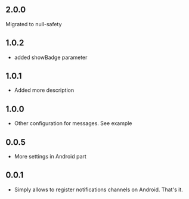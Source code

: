 ## 2.0.0
Migrated to null-safety
## 1.0.2
- added showBadge parameter
## 1.0.1
- Added more description
## 1.0.0
- Other configuration for messages. See example
## 0.0.5
- More settings in Android part
## 0.0.1
- Simply allows to register notifications channels on Android. That's it.
